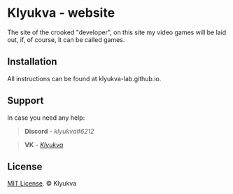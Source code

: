 # Klyukva - website

The site of the crooked "developer", on this site my video games will be laid out, if, of course, it can be called games.

## Installation

All instructions can be found at klyukva-lab.github.io.

## Support

In case you need any help:
>**Discord** - *klyukva#6212*

>**VK** - *[Klyukva](https://klyukvalab)*

## License
[MIT License](https://github.com/klyukva-lab/klyukva-lab.github.io/blob/main/LICENSE). © Klyukva
